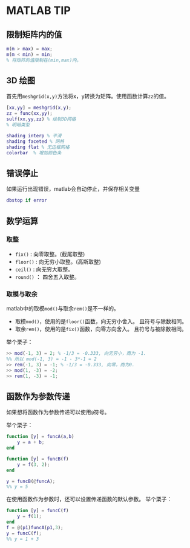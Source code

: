 # MATLAB TIP

## 限制矩阵内的值
```matlab
m(m > max) = max;
m(m < min) = min;
% 将矩阵的值限制在(min,max)内。
```
## 3D 绘图
首先用`meshgrid(x,y)`方法将x，y转换为矩阵。使用函数计算`zz`的值。
```matlab
[xx,yy] = meshgrid(x,y);
zz = func(xx,yy);
sulf(xx,yy,zz) % 绘制3D网格
% 明暗类型

shading interp % 平滑
shading faceted % 网格
shading flat % 无边框网格
colorbar  % 增加颜色条
```

## 错误停止
如果运行出现错误，matlab会自动停止，并保存相关变量
```matlab
dbstop if error
```
## 数学运算

### 取整
- `fix()` : 向零取整。(截尾取整)
- `floor()` : 向无穷小取整。(高斯取整)
- `ceil()` : 向无穷大取整。
- `round()` ： 四舍五入取整。
### 取模与取余
matlab中的取模`mod()`与取余`rem()`是不一样的。
- 取模`mod()`，使用的是`floor()`函数，向无穷小舍入。 且符号与除数相同。
- 取余`rem()`，使用的是`fix()`函数，向零方向舍入。 且符号与被除数相同。

举个栗子：
```matlab
>> mod(-1, 3) = 2; % -1/3 = -0.333, 向无穷小，商为 -1.
%% 所以 mod(-1, 3) = -1 - 3*-1 = 2
>> rem(-1, 3) = -1; % -1/3 = -0.333, 向零，商为0.
>> mod(1, -3) = -2;
>> rem(1, -3) = -1;
```

## 函数作为参数传递

如果想将函数作为参数传递可以使用`@`符号。

举个栗子：
```matlab
function [y] = funcA(a,b)
    y = a + b; 
end

function [y] = funcB(f)
    y = f(3, 2);
end

y = funcB(@funcA);
%% y = 5
```
在使用函数作为参数时，还可以设置传递函数的默认参数。
举个栗子：
```matlab
function [y] = funcC(f)
    y = f(1);
end
f = @(p1)funcA(p1,3);
y = funcC(f);
%% y = 1 + 3